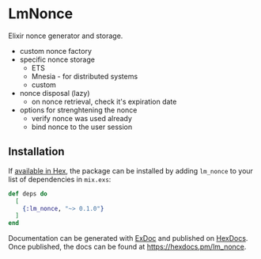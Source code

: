 # LmNonce

Elixir nonce generator and storage.
- custom nonce factory
- specific nonce storage
  - ETS
  - Mnesia - for distributed systems
  - custom
- nonce disposal (lazy)
  - on nonce retrieval, check it's expiration date
- options for strenghtening the nonce
  - verify nonce was used already
  - bind nonce to the user session

## Installation

If [available in Hex](https://hex.pm/docs/publish), the package can be installed
by adding `lm_nonce` to your list of dependencies in `mix.exs`:

```elixir
def deps do
  [
    {:lm_nonce, "~> 0.1.0"}
  ]
end
```

Documentation can be generated with [ExDoc](https://github.com/elixir-lang/ex_doc)
and published on [HexDocs](https://hexdocs.pm). Once published, the docs can
be found at <https://hexdocs.pm/lm_nonce>.

